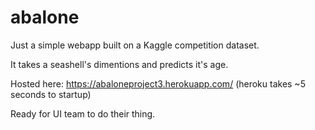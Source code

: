 # abalone

Just a simple webapp built on a Kaggle competition dataset.

It takes a seashell's dimentions and predicts it's age.

Hosted here: https://abaloneproject3.herokuapp.com/ (heroku takes ~5 seconds to startup)

Ready for UI team to do their thing.
